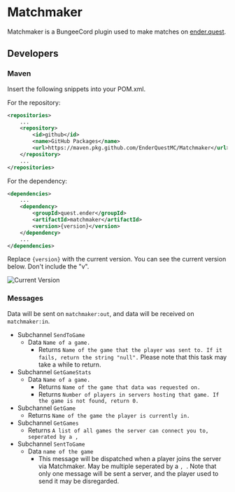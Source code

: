 # Matchmaker

Matchmaker is a BungeeCord plugin used to make matches on [ender.quest](https://www.ender.quest).

## Developers

### Maven

Insert the following snippets into your POM.xml.

For the repository:

```xml
<repositories>
    ...
    <repository>
        <id>github</id>
        <name>GitHub Packages</name>
        <url>https://maven.pkg.github.com/EnderQuestMC/Matchmaker</url>
    </repository>
    ...
</repositories>
```

For the dependency:

```xml
<dependencies>
    ...
    <dependency>
        <groupId>quest.ender</groupId>
        <artifactId>matchmaker</artifactId>
        <version>{version}</version>
    </dependency>
    ...
</dependencies>
```

Replace `{version}` with the current version. You can see the current version below. Don't include the "v".

![Current Version](https://img.shields.io/github/v/release/EnderQuestMC/Matchmaker)

### Messages

Data will be sent on `matchmaker:out`, and data will be received on `matchmaker:in`.

* Subchannel `SendToGame`
    * Data `Name of a game.`
        * Returns `Name of the game that the player was sent to. If it fails, return the string "null".`
          Please note that this task may take a while to return.
* Subchannel `GetGameStats`
    * Data `Name of a game.`
        * Returns `Name of the game that data was requested on.`
        * Returns `Number of players in servers hosting that game. If the game is not found, return 0.`
* Subchannel `GetGame`
    * Returns `Name of the game the player is currently in.`
* Subchannel `GetGames`
    * Returns `A list of all games the server can connect you to, seperated by a ,`
* Subchannel `SentToGame`
    * Data `name of the game`
        * This message will be dispatched when a player joins the server via Matchmaker. May be multiple seperated by
          a `, `. Note that only one message will be sent a server, and the player used to send it may be disregarded.
    